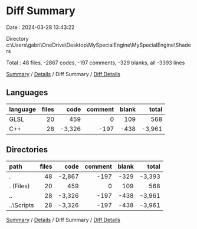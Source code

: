 # Diff Summary

Date : 2024-03-28 13:43:22

Directory c:\\Users\\gabri\\OneDrive\\Desktop\\MySpecialEngine\\MySpecialEngine\\Shaders

Total : 48 files,  -2867 codes, -197 comments, -329 blanks, all -3393 lines

[Summary](results.md) / [Details](details.md) / Diff Summary / [Diff Details](diff-details.md)

## Languages
| language | files | code | comment | blank | total |
| :--- | ---: | ---: | ---: | ---: | ---: |
| GLSL | 20 | 459 | 0 | 109 | 568 |
| C++ | 28 | -3,326 | -197 | -438 | -3,961 |

## Directories
| path | files | code | comment | blank | total |
| :--- | ---: | ---: | ---: | ---: | ---: |
| . | 48 | -2,867 | -197 | -329 | -3,393 |
| . (Files) | 20 | 459 | 0 | 109 | 568 |
| .. | 28 | -3,326 | -197 | -438 | -3,961 |
| ..\\Scripts | 28 | -3,326 | -197 | -438 | -3,961 |

[Summary](results.md) / [Details](details.md) / Diff Summary / [Diff Details](diff-details.md)
